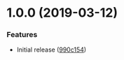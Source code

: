 # 1.0.0 (2019-03-12)


### Features

* Initial release ([990c154](https://github.com/Alorel/memoise-decorator/commit/990c154))
